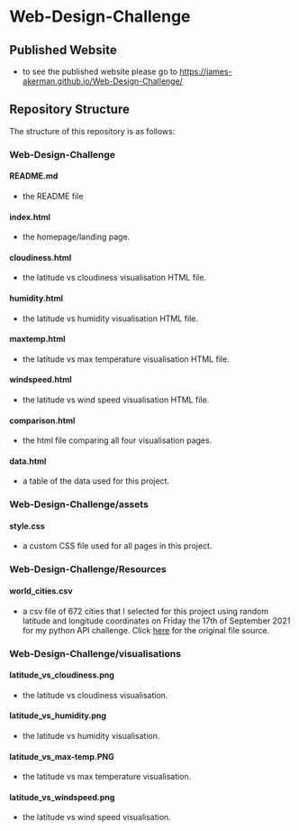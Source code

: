 # Web-Design-Challenge

## Published Website
- to see the published website please go to https://james-akerman.github.io/Web-Design-Challenge/


## Repository Structure
The structure of this repository is as follows:


### Web-Design-Challenge
#### README.md
- the README file
#### index.html
- the homepage/landing page.
#### cloudiness.html
- the latitude vs cloudiness visualisation HTML file.
#### humidity.html
- the latitude vs humidity visualisation HTML file.
#### maxtemp.html
- the latitude vs max temperature visualisation HTML file.
#### windspeed.html
- the latitude vs wind speed visualisation HTML file.
#### comparison.html
- the html file comparing all four visualisation pages. 
#### data.html
- a table of the data used for this project.


### Web-Design-Challenge/assets
#### style.css
- a custom CSS file used for all pages in this project.


### Web-Design-Challenge/Resources
#### world_cities.csv
- a csv file of 672 cities that I selected for this project using random latitude and longitude coordinates on Friday the 17th of September 2021 for my python API challenge. Click [here](https://github.com/James-Akerman/python-api-challenge) for the original file source.


### Web-Design-Challenge/visualisations
#### latitude_vs_cloudiness.png
- the latitude vs cloudiness visualisation.
#### latitude_vs_humidity.png
- the latitude vs humidity visualisation.
#### latitude_vs_max-temp.PNG 
- the latitude vs max temperature visualisation.
#### latitude_vs_windspeed.png
- the latitude vs wind speed visualisation.

